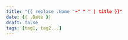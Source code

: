 ```yaml
---
title: "{{ replace .Name "-" " " | title }}"
date: {{ .Date }}
draft: false
tags: [tag1, tag2...]
---
```


